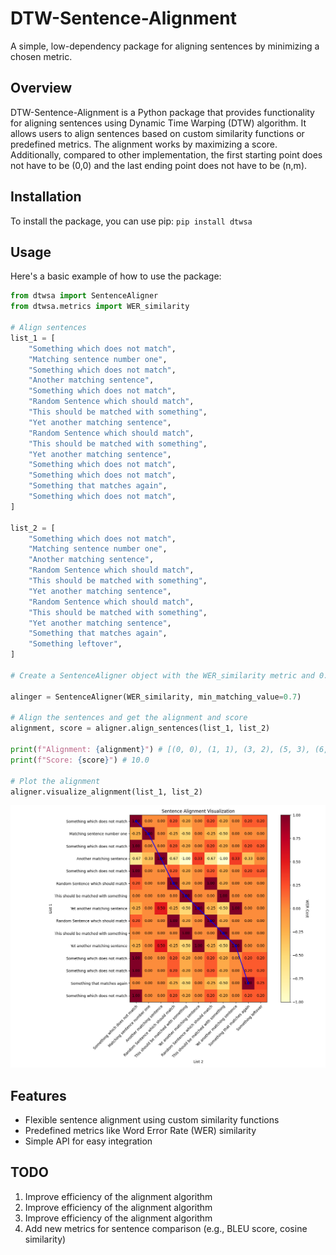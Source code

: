 # DTW-Sentence-Alignment

A simple, low-dependency package for aligning sentences by minimizing a chosen metric.

## Overview

DTW-Sentence-Alignment is a Python package that provides functionality for aligning sentences using Dynamic Time Warping (DTW) algorithm. It allows users to align sentences based on custom similarity functions or predefined metrics. The alignment works by maximizing a score. Additionally, compared to other implementation, the first starting point does not have to be (0,0) and the last ending point does not have to be (n,m).

## Installation

To install the package, you can use pip:
`pip install dtwsa`

## Usage

Here's a basic example of how to use the package:

```python
from dtwsa import SentenceAligner
from dtwsa.metrics import WER_similarity

# Align sentences
list_1 = [
    "Something which does not match",
    "Matching sentence number one",
    "Something which does not match",
    "Another matching sentence",
    "Something which does not match",
    "Random Sentence which should match",
    "This should be matched with something",
    "Yet another matching sentence",
    "Random Sentence which should match",
    "This should be matched with something",
    "Yet another matching sentence",
    "Something which does not match",
    "Something which does not match",
    "Something that matches again",
    "Something which does not match",
]

list_2 = [
    "Something which does not match",
    "Matching sentence number one",
    "Another matching sentence",
    "Random Sentence which should match",
    "This should be matched with something",
    "Yet another matching sentence",
    "Random Sentence which should match",
    "This should be matched with something",
    "Yet another matching sentence",
    "Something that matches again",
    "Something leftover",
]

# Create a SentenceAligner object with the WER_similarity metric and 0.7 as the minimum matching value

alinger = SentenceAligner(WER_similarity, min_matching_value=0.7)

# Align the sentences and get the alignment and score
alignment, score = aligner.align_sentences(list_1, list_2)

print(f"Alignment: {alignment}") # [(0, 0), (1, 1), (3, 2), (5, 3), (6, 4), (7, 5), (8, 6), (9, 7), (10, 8), (13, 9)]
print(f"Score: {score}") # 10.0

# Plot the alignment
aligner.visualize_alignment(list_1, list_2)
```
![Visuaization of the alignment](https://github.com/i4Ds/DTW-Sentence-Alignment/blob/main/example.png)

## Features
- Flexible sentence alignment using custom similarity functions
- Predefined metrics like Word Error Rate (WER) similarity
- Simple API for easy integration


## TODO
1. Improve efficiency of the alignment algorithm
2. Improve efficiency of the alignment algorithm
3. Improve efficiency of the alignment algorithm
2. Add new metrics for sentence comparison (e.g., BLEU score, cosine similarity)